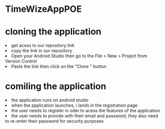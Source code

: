# TimeWizeAppPOE
<h1>cloning the application</h1>
<li>get acess to our repository link</li></li>
<li>copy the link in our repository </li></li>
<li>Open your Android Studio then go to the File > New > Project from Version Control </li></li>
<li>Paste the link then click on the "Clone " button </li>

<h1>comiling the application </h1>

<li>the application runs on android studio</li>
<li>when the application launches, i lands  in the registration page </li>
<li>the user needs to register in oder to acess the features of the application</li>
<li>the user needs to provide with their email and password, they also need to re-enter their password for security purposes</li>

